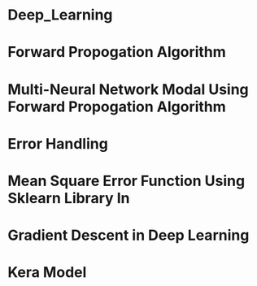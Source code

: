 # Deep_Learning
# Forward Propogation Algorithm
# Multi-Neural Network Modal Using Forward Propogation Algorithm
# Error Handling
# Mean Square Error Function Using Sklearn Library In 
# Gradient Descent in Deep Learning
# Kera Model
